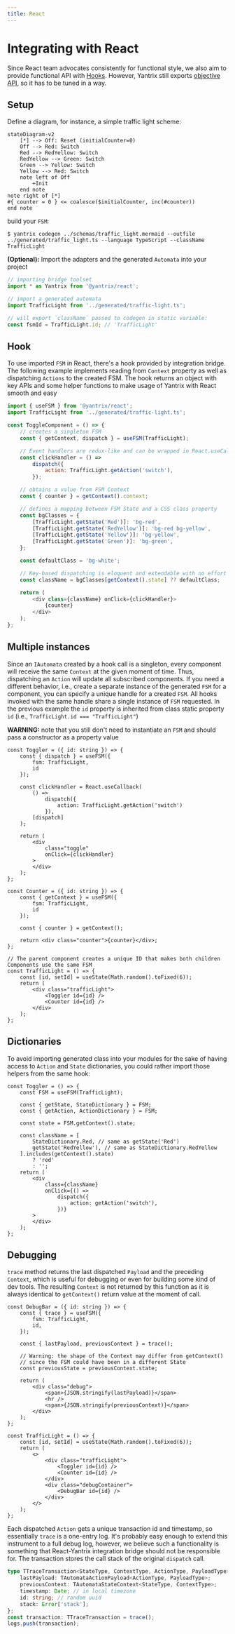 ```yaml
---
title: React
---
```


# Integrating with React

Since React team advocates consistently for functional style, we also aim to provide functional API with [Hooks](https://react.dev/reference/react/hooks). However, Yantrix still exports [objective API](../API/automata/interfaces/IAutomata.html), so it has to be tuned in a way.

## Setup

Define a diagram, for instance, a simple traffic light scheme:

```mermaid
stateDiagram-v2
	[*] --> Off: Reset (initialCounter=0)
	Off --> Red: Switch
	Red --> RedYellow: Switch
	RedYellow --> Green: Switch
	Green --> Yellow: Switch
	Yellow --> Red: Switch
	note left of Off
		+Init
	end note
note right of [*]
#{ counter = 0 } <= coalesce($initialCounter, inc(#counter))
end note
```

build your `FSM`:

```shell
$ yantrix codegen ../schemas/traffic_light.mermaid --outfile ../generated/traffic_light.ts --language TypeScript --className TrafficLight
```

**(Optional):** Import the adapters and the generated `Automata` into your project

```typescript
// importing bridge toolset
import * as Yantrix from '@yantrix/react';

// import a generated automata
import TrafficLight from '../generated/traffic-light.ts';

// will export `className` passed to codegen in static variable:
const fsmId = TrafficLight.id; // 'TrafficLight'
```

## Hook

To use imported `FSM` in React, there's a hook provided by integration bridge. The following example implements reading from `Context` property as well as dispatching `Actions` to the created FSM.
The hook returns an object with key APIs and some helper functions to make usage of Yantrix with React smooth and easy

```javascript
import { useFSM } from '@yantrix/react';
import TrafficLight from '../generated/traffic-light.ts';

const ToggleComponent = () => {
	// creates a singleton FSM
	const { getContext, dispatch } = useFSM(TrafficLight);

	// Event handlers are redux-like and can be wrapped in React.useCallback
	const clickHandler = () =>
		dispatch({
			action: TrafficLight.getAction('switch'),
		});

	// obtains a value from FSM Context
	const { counter } = getContext().context;

	// defines a mapping between FSM State and a CSS class property
	const bgClasses = {
		[TrafficLight.getState('Red')]: 'bg-red',
		[TrafficLight.getState('RedYellow')]: 'bg-red bg-yellow',
		[TrafficLight.getState('Yellow')]: 'bg-yellow',
		[TrafficLight.getState('Green')]: 'bg-green',
	};

	const defaultClass = 'bg-white';

	// Key-based dispatching is eloquent and extendable with no effort
	const className = bgClasses[getContext().state] ?? defaultClass;

	return (
		<div class={className} onClick={clickHandler}>
			{counter}
		</div>
	);
};
```

## Multiple instances

Since an `IAutomata` created by a hook call is a singleton, every component will receive the same `Context` at the given moment of time. Thus, dispatching an `Action` will update all subscribed components. If you need a different behavior, i.e., create a separate instance of the generated `FSM` for a component, you can specify a unique handle for a created `FSM`. All hooks invoked with the same handle share a single instance of `FSM` requested. In the previous example the `id` property is inherited from class static property `id` (i.e., `TrafficLight.id === "TrafficLight"`)

**WARNING:** note that you still don't need to instantiate an `FSM` and should pass a constructor as a property value

```tsx
const Toggler = ({ id: string }) => {
	const { dispatch } = useFSM({
		fsm: TrafficLight,
		id
	});

	const clickHandler = React.useCallback(
		() =>
			dispatch({
				action: TrafficLight.getAction('switch')
			}),
		[dispatch]
	);

	return (
		<div
			class="toggle"
			onClick={clickHandler}
		>
		</div>
	);
};

const Counter = ({ id: string }) => {
	const { getContext } = useFSM({
		fsm: TrafficLight,
		id
	});

	const { counter } = getContext();

	return <div class="counter">{counter}</div>;
};

// The parent component creates a unique ID that makes both children Components use the same FSM
const TrafficLight = () => {
	const [id, setId] = useState(Math.random().toFixed(6));
	return (
		<div class="trafficLight">
			<Toggler id={id} />
			<Counter id={id} />
		</div>
	);
};
```

## Dictionaries

To avoid importing generated class into your modules for the sake of having access to `Action` and `State` dictionaries, you could rather import those helpers from the same hook:

```tsx
const Toggler = () => {
	const FSM = useFSM(TrafficLight);

	const { getState, StateDictionary } = FSM;
	const { getAction, ActionDictionary } = FSM;

	const state = FSM.getContext().state;

	const className = [
		StateDictionary.Red, // same as getState('Red')
		getState('RedYellow'), // same as StateDictionary.RedYellow
	].includes(getContext().state)
		? 'red'
		: '';
	return (
		<div
			class={className}
			onClick={() =>
				dispatch({
					action: getAction('switch'),
				})}
		>
		</div>
	);
};
```

## Debugging

`trace` method returns the last dispatched `Payload` and the preceding `Context`, which is useful for debugging or even for building some kind of dev tools. The resulting `Context` is not returned by this function as it is always identical to `getContext()` return value at the moment of call.

```tsx
const DebugBar = ({ id: string }) => {
	const { trace } = useFSM({
		fsm: TrafficLight,
		id,
	});

	const { lastPayload, previousContext } = trace();

	// Warning: the shape of the Context may differ from getContext()
	// since the FSM could have been in a different State
	const previousState = previousContext.state;

	return (
		<div class="debug">
			<span>{JSON.stringify(lastPayload)}</span>
			<hr />
			<span>{JSON.stringify(previousContext)}</span>
		</div>
	);
};

const TrafficLight = () => {
	const [id, setId] = useState(Math.random().toFixed(6));
	return (
		<>
			<div class="trafficLight">
				<Toggler id={id} />
				<Counter id={id} />
			</div>
			<div class="debugContainer">
				<DebugBar id={id} />
			</div>
		</>
	);
};
```

Each dispatched `Action` gets a unique transaction id and timestamp, so essentially `trace` is a one-entry log. It's probably easy enough to extend this instrument to a full debug log, however, we believe such a functionality is something that React-Yantrix integration bridge should not be responsible for. The transaction stores the call stack of the original `dispatch` call.

```typescript
type TTraceTransaction<StateType, ContextType, ActionType, PayloadType> = {
	lastPayload: TAutomataActionPayload<ActionType, PayloadType>;
	previousContext: TAutomataStateContext<StateType, ContextType>;
	timestamp: Date; // in local timezone
	id: string; // random uuid
	stack: Error['stack'];
};
const transaction: TTraceTransaction = trace();
logs.push(transaction);
```
